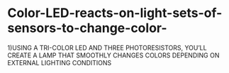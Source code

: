 # Color-LED-reacts-on-light-sets-of-sensors-to-change-color-

1)USING A TRI-COLOR LED AND THREE PHOTORESISTORS, YOU’LL CREATE A LAMP THAT SMOOTHLY CHANGES COLORS DEPENDING ON EXTERNAL LIGHTING CONDITIONS
